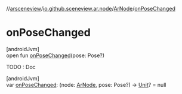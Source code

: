 //[arsceneview](../../../index.md)/[io.github.sceneview.ar.node](../index.md)/[ArNode](index.md)/[onPoseChanged](on-pose-changed.md)

# onPoseChanged

[androidJvm]\
open fun [onPoseChanged](on-pose-changed.md)(pose: Pose?)

TODO : Doc

[androidJvm]\
var [onPoseChanged](on-pose-changed.md): (node: [ArNode](index.md), pose: Pose?) -&gt; [Unit](https://kotlinlang.org/api/latest/jvm/stdlib/kotlin/-unit/index.html)? = null
